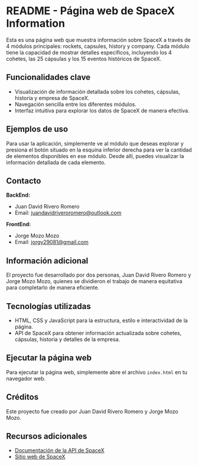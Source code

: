 # README - Página web de SpaceX Information

Esta es una página web que muestra información sobre SpaceX a través de 4 módulos principales: rockets, capsules, history y company. Cada módulo tiene la capacidad de mostrar detalles específicos, incluyendo los 4 cohetes, las 25 cápsulas y los 15 eventos históricos de SpaceX.

## Funcionalidades clave

- Visualización de información detallada sobre los cohetes, cápsulas, historia y empresa de SpaceX.
- Navegación sencilla entre los diferentes módulos.
- Interfaz intuitiva para explorar los datos de SpaceX de manera efectiva.

## Ejemplos de uso

Para usar la aplicación, simplemente ve al módulo que deseas explorar y presiona el botón situado en la esquina inferior derecha para ver la cantidad de elementos disponibles en ese módulo. Desde allí, puedes visualizar la información detallada de cada elemento.

## Contacto

**BackEnd:**
- Juan David Rivero Romero
- Email: juandavidriveroromero@outlook.com

**FrontEnd:**
- Jorge Mozo Mozo
- Email: jorgy29081@gmail.com

## Información adicional

El proyecto fue desarrollado por dos personas, Juan David Rivero Romero y Jorge Mozo Mozo, quienes se dividieron el trabajo de manera equitativa para completarlo de manera eficiente.

## Tecnologías utilizadas

- HTML, CSS y JavaScript para la estructura, estilo e interactividad de la página.
- API de SpaceX para obtener información actualizada sobre cohetes, cápsulas, historia y detalles de la empresa.

## Ejecutar la página web

Para ejecutar la página web, simplemente abre el archivo `index.html` en tu navegador web.

## Créditos

Este proyecto fue creado por Juan David Rivero Romero y Jorge Mozo Mozo.

## Recursos adicionales

- [Documentación de la API de SpaceX](https://github.com/r-spacex/SpaceX-API)
- [Sitio web de SpaceX](https://www.spacex.com/)
